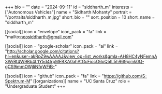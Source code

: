 +++
bio = ""
date = "2024-09-11"
id = "siddharth_m"
interests = ["Autonomous Vehicles"]
name = "Sidharth Mohanty"
portrait = "/portraits/siddharth_m.jpg"
short_bio = ""
sort_position = 10
short_name = "siddharth_m"

[[social]]
    icon = "envelope"
    icon_pack = "fa"
    link = "mailto:neosiddharth@gmail.com"

[[social]]
    icon = "google-scholar"
    icon_pack = "ai"
    link = "http://scholar.google.com/citations?hl=en&user=akRpZ9wAAAAJ&view_op=list_works&gmla=AH8HC4yNFemnA3WrBt4W9Bb4L1Y5d4IrpMEBXA0ahAtGuFiocO6oQ5IL5hR69pjmk0Q-gCS9immOWjIiNfqWFiB-"

[[social]]
    icon = "github"
    icon_pack = "fa"
    link = "https://github.com/S-Spektrum-M"
[[organizations]]
    name = "UC Santa Cruz"
    role = "Undergraduate Student"
+++
